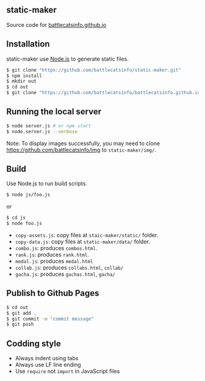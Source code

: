 ## static-maker

Source code for [battlecatsinfo.github.io](https://github.com/battlecatsinfo/battlecatsinfo.github.io)

## Installation

static-maker use [Node.js](https://nodejs.org/) to generate static files.

```bash
$ git clone "https://github.com/battlecatsinfo/static-maker.git"
$ npm install
$ mkdir out
$ cd out
$ git clone "https://github.com/battlecatsinfo/battlecatsinfo.github.io"
```

## Running the local server

```bash
$ node server.js # or npm start
$ node.server.js --verbose
```

Note: To display images successfully, you may need to clone https://github.com/battlecatsinfo/img to `static-maker/img/`.

## Build

Use Node.js to run build scripts.

```bash
$ node js/foo.js
```

or

```bash
$ cd js
$ node foo.js
```

* `copy-assets.js`: copy files at `staic-maker/static/` folder.
* `copy-data.js`: copy files at `static-maker/data/` folder.
* `combo.js`: produces `combos.html`.
* `rank.js`: produces `rank.html`.
* `medal.js`: produces `medal.html`
* `collab.js`: produces `collabs.html`, `collab/`
* `gacha.js`: produces `gachas.html`, `gacha/`

## Publish to Github Pages

```bash
$ cd out
$ git add .
$ git commit -m "commit message"
$ git push
```

## Codding style

* Always indent using tabs
* Always use LF line ending
* Use `require` not `import` in JavaScript files
